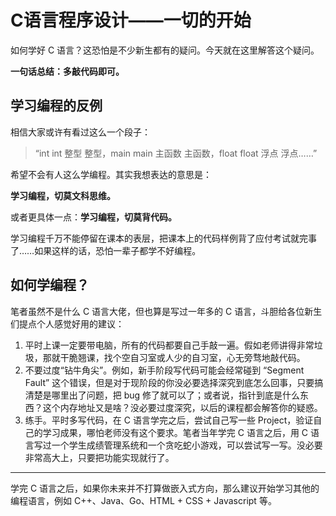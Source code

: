 # C语言程序设计——一切的开始

如何学好 C 语言？这恐怕是不少新生都有的疑问。今天就在这里解答这个疑问。

**一句话总结：多敲代码即可。**

## 学习编程的反例

相信大家或许有看过这么一个段子：

> “int int 整型 整型，main main 主函数 主函数，float float 浮点 浮点……”

希望不会有人这么学编程。其实我想表达的意思是：

**学习编程，切莫文科思维。**

或者更具体一点：**学习编程，切莫背代码。**

学习编程千万不能停留在课本的表层，把课本上的代码样例背了应付考试就完事了……如果这样的话，恐怕一辈子都学不好编程。

## 如何学编程？

笔者虽然不是什么 C 语言大佬，但也算是写过一年多的 C 语言，斗胆给各位新生们提点个人感觉好用的建议：

1. 平时上课一定要带电脑，所有的代码都要自己手敲一遍。假如老师讲得非常垃圾，那就干脆翘课，找个空自习室或人少的自习室，心无旁骛地敲代码。
2. 不要过度“钻牛角尖”。例如，新手阶段写代码可能会经常碰到 “Segment Fault” 这个错误，但是对于现阶段的你没必要选择深究到底怎么回事，只要搞清楚是哪里出了问题，把 bug 修了就可以了；或者说，指针到底是什么东西？这个内存地址又是啥？没必要过度深究，以后的课程都会解答你的疑惑。
3. 练手。平时多写代码，在 C 语言学完之后，尝试自己写一些 Project，验证自己的学习成果，哪怕老师没有这个要求。笔者当年学完 C 语言之后，用 C 语言写过一个学生成绩管理系统和一个贪吃蛇小游戏，可以尝试写一写。没必要非常高大上，只要把功能实现就行了。

---

学完 C 语言之后，如果你未来并不打算做嵌入式方向，那么建议开始学习其他的编程语言，例如 C++、Java、Go、HTML + CSS + Javascript 等。